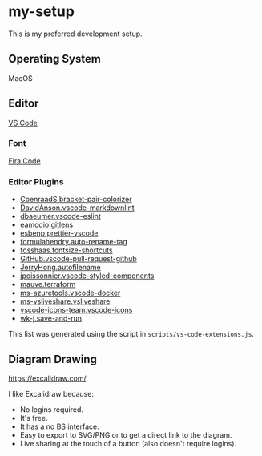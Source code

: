 # my-setup

This is my preferred development setup.

## Operating System

MacOS

## Editor

[VS Code](https://code.visualstudio.com/)

### Font

[Fira Code](https://github.com/tonsky/FiraCode)

### Editor Plugins

- [CoenraadS.bracket-pair-colorizer](https://marketplace.visualstudio.com/items?itemName=CoenraadS.bracket-pair-colorizer)
- [DavidAnson.vscode-markdownlint](https://marketplace.visualstudio.com/items?itemName=DavidAnson.vscode-markdownlint)
- [dbaeumer.vscode-eslint](https://marketplace.visualstudio.com/items?itemName=dbaeumer.vscode-eslint)
- [eamodio.gitlens](https://marketplace.visualstudio.com/items?itemName=eamodio.gitlens)
- [esbenp.prettier-vscode](https://marketplace.visualstudio.com/items?itemName=esbenp.prettier-vscode)
- [formulahendry.auto-rename-tag](https://marketplace.visualstudio.com/items?itemName=formulahendry.auto-rename-tag)
- [fosshaas.fontsize-shortcuts](https://marketplace.visualstudio.com/items?itemName=fosshaas.fontsize-shortcuts)
- [GitHub.vscode-pull-request-github](https://marketplace.visualstudio.com/items?itemName=GitHub.vscode-pull-request-github)
- [JerryHong.autofilename](https://marketplace.visualstudio.com/items?itemName=JerryHong.autofilename)
- [jpoissonnier.vscode-styled-components](https://marketplace.visualstudio.com/items?itemName=jpoissonnier.vscode-styled-components)
- [mauve.terraform](https://marketplace.visualstudio.com/items?itemName=mauve.terraform)
- [ms-azuretools.vscode-docker](https://marketplace.visualstudio.com/items?itemName=ms-azuretools.vscode-docker)
- [ms-vsliveshare.vsliveshare](https://marketplace.visualstudio.com/items?itemName=ms-vsliveshare.vsliveshare)
- [vscode-icons-team.vscode-icons](https://marketplace.visualstudio.com/items?itemName=vscode-icons-team.vscode-icons)
- [wk-j.save-and-run](https://marketplace.visualstudio.com/items?itemName=wk-j.save-and-run)

This list was generated using the script in `scripts/vs-code-extensions.js`.

## Diagram Drawing

<https://excalidraw.com/>. 

I like Excalidraw because:

- No logins required.
- It's free.
- It has a no BS interface.
- Easy to export to SVG/PNG or to get a direct link to the diagram.
- Live sharing at the touch of a button (also doesn't require logins).
